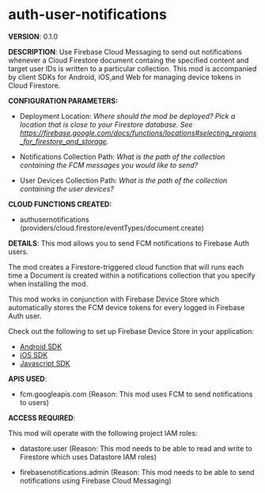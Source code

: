 # auth-user-notifications

**VERSION**: 0.1.0

**DESCRIPTION**: Use Firebase Cloud Messaging to send out notifications whenever a Cloud Firestore document containg the specified content and target user IDs is written to a particular collection. This mod is accompanied by client SDKs for Android, iOS,and Web for managing device tokens in Cloud Firestore.



**CONFIGURATION PARAMETERS:**

* Deployment Location: *Where should the mod be deployed? Pick a location that is close to your Firestore database. See https://firebase.google.com/docs/functions/locations#selecting_regions_for_firestore_and_storage.*

* Notifications Collection Path: *What is the path of the collection containing the FCM messages you would like to send?*

* User Devices Collection Path: *What is the path of the collection containing the user devices?*



**CLOUD FUNCTIONS CREATED:**

* authusernotifications (providers/cloud.firestore/eventTypes/document.create)



**DETAILS**: This mod allows you to send FCM notifications to Firebase Auth users.

The mod creates a Firestore-triggered cloud function that will runs each time a Document is created within a notifications collection that you specify when installing the mod.

This mod works in conjunction with Firebase Device Store which automatically stores the FCM device tokens for every logged in Firebase Auth user.

Check out the following to set up Firebase Device Store in your application:

- [Android SDK](https://github.com/CSFrequency/firebase-device-store-android-sdk)
- [iOS SDK](https://github.com/CSFrequency/firebase-device-store-ios-sdk)
- [Javascript SDK](https://github.com/CSFrequency/firebase-device-store-js-sdk)



**APIS USED**:

* fcm.googleapis.com (Reason: This mod uses FCM to send notifications to users)



**ACCESS REQUIRED**:



This mod will operate with the following project IAM roles:

* datastore.user (Reason: This mod needs to be able to read and write to Firestore which uses Datastore IAM roles)

* firebasenotifications.admin (Reason: This mod needs to be able to send notifications using Firebase Cloud Messaging)

